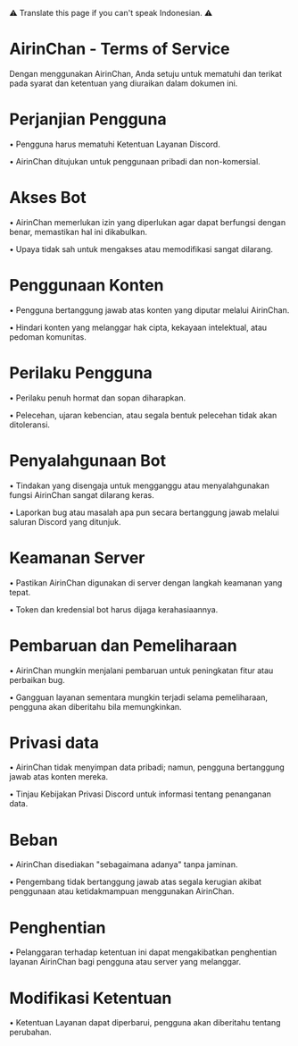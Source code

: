 ⚠️ Translate this page if you can't speak Indonesian. ⚠️

# AirinChan - Terms of Service
Dengan menggunakan AirinChan, Anda setuju untuk mematuhi dan terikat pada syarat dan ketentuan yang diuraikan dalam dokumen ini. 

# Perjanjian Pengguna

• Pengguna harus mematuhi Ketentuan Layanan Discord.

• AirinChan ditujukan untuk penggunaan pribadi dan non-komersial.

# Akses Bot

• AirinChan memerlukan izin yang diperlukan agar dapat berfungsi dengan benar, memastikan hal ini dikabulkan.

• Upaya tidak sah untuk mengakses atau memodifikasi sangat dilarang.

# Penggunaan Konten

• Pengguna bertanggung jawab atas konten yang diputar melalui AirinChan.

• Hindari konten yang melanggar hak cipta, kekayaan intelektual, atau pedoman komunitas.

# Perilaku Pengguna

• Perilaku penuh hormat dan sopan diharapkan.

• Pelecehan, ujaran kebencian, atau segala bentuk pelecehan tidak akan ditoleransi.

# Penyalahgunaan Bot

• Tindakan yang disengaja untuk mengganggu atau menyalahgunakan fungsi AirinChan sangat dilarang keras.

• Laporkan bug atau masalah apa pun secara bertanggung jawab melalui saluran Discord yang ditunjuk.

# Keamanan Server

• Pastikan AirinChan digunakan di server dengan langkah keamanan yang tepat.

• Token dan kredensial bot harus dijaga kerahasiaannya.

# Pembaruan dan Pemeliharaan

• AirinChan mungkin menjalani pembaruan untuk peningkatan fitur atau perbaikan bug.

• Gangguan layanan sementara mungkin terjadi selama pemeliharaan, pengguna akan diberitahu bila memungkinkan.

# Privasi data

• AirinChan tidak menyimpan data pribadi; namun, pengguna bertanggung jawab atas konten mereka.

• Tinjau Kebijakan Privasi Discord untuk informasi tentang penanganan data.

# Beban

• AirinChan disediakan "sebagaimana adanya" tanpa jaminan.

• Pengembang tidak bertanggung jawab atas segala kerugian akibat penggunaan atau ketidakmampuan menggunakan AirinChan.

# Penghentian

• Pelanggaran terhadap ketentuan ini dapat mengakibatkan penghentian layanan AirinChan bagi pengguna atau server yang melanggar.

# Modifikasi Ketentuan

• Ketentuan Layanan dapat diperbarui, pengguna akan diberitahu tentang perubahan.
